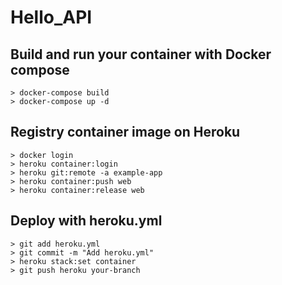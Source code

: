 # Hello_API

## Build and run your container with Docker compose
```
> docker-compose build
> docker-compose up -d
```

## Registry container image on Heroku
```
> docker login
> heroku container:login
> heroku git:remote -a example-app
> heroku container:push web
> heroku container:release web
```

## Deploy with heroku.yml
```
> git add heroku.yml
> git commit -m "Add heroku.yml"
> heroku stack:set container
> git push heroku your-branch
```